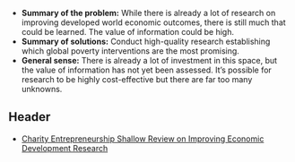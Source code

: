 <!-- TITLE: Improving Economic Development Research -->
<!-- SUBTITLE: Studying how to alleviate poverty and improve health -->

* **Summary of the problem:** While there is already a lot of research on improving developed world economic outcomes, there is still much that could be learned. The value of information could be high.
* **Summary of solutions:** Conduct high-quality research establishing which global poverty interventions are the most promising.
* **General sense:** There is already a lot of investment in this space, but the value of information has not yet been assessed. It’s possible for research to be highly cost-effective but there are far too many unknowns.

## Header

* [Charity Entrepreneurship Shallow Review on Improving Economic Development Research](http://www.charityentrepreneurship.com/blog/poverty-research-organization)